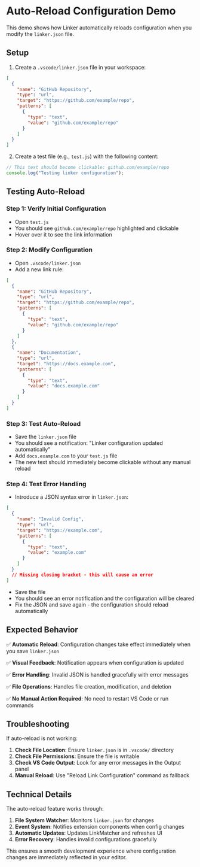 # Auto-Reload Configuration Demo

This demo shows how Linker automatically reloads configuration when you modify the `linker.json` file.

## Setup

1. Create a `.vscode/linker.json` file in your workspace:

```json
[
  {
    "name": "GitHub Repository",
    "type": "url",
    "target": "https://github.com/example/repo",
    "patterns": [
      {
        "type": "text",
        "value": "github.com/example/repo"
      }
    ]
  }
]
```

2. Create a test file (e.g., `test.js`) with the following content:

```javascript
// This text should become clickable: github.com/example/repo
console.log("Testing linker configuration");
```

## Testing Auto-Reload

### Step 1: Verify Initial Configuration
- Open `test.js`
- You should see `github.com/example/repo` highlighted and clickable
- Hover over it to see the link information

### Step 2: Modify Configuration
- Open `.vscode/linker.json`
- Add a new link rule:

```json
[
  {
    "name": "GitHub Repository",
    "type": "url",
    "target": "https://github.com/example/repo",
    "patterns": [
      {
        "type": "text",
        "value": "github.com/example/repo"
      }
    ]
  },
  {
    "name": "Documentation",
    "type": "url",
    "target": "https://docs.example.com",
    "patterns": [
      {
        "type": "text",
        "value": "docs.example.com"
      }
    ]
  }
]
```

### Step 3: Test Auto-Reload
- Save the `linker.json` file
- You should see a notification: "Linker configuration updated automatically"
- Add `docs.example.com` to your `test.js` file
- The new text should immediately become clickable without any manual reload

### Step 4: Test Error Handling
- Introduce a JSON syntax error in `linker.json`:

```json
[
  {
    "name": "Invalid Config",
    "type": "url",
    "target": "https://example.com",
    "patterns": [
      {
        "type": "text",
        "value": "example.com"
      }
    ]
  }
  // Missing closing bracket - this will cause an error
]
```

- Save the file
- You should see an error notification and the configuration will be cleared
- Fix the JSON and save again - the configuration should reload automatically

## Expected Behavior

✅ **Automatic Reload**: Configuration changes take effect immediately when you save `linker.json`

✅ **Visual Feedback**: Notification appears when configuration is updated

✅ **Error Handling**: Invalid JSON is handled gracefully with error messages

✅ **File Operations**: Handles file creation, modification, and deletion

✅ **No Manual Action Required**: No need to restart VS Code or run commands

## Troubleshooting

If auto-reload is not working:

1. **Check File Location**: Ensure `linker.json` is in `.vscode/` directory
2. **Check File Permissions**: Ensure the file is writable
3. **Check VS Code Output**: Look for any error messages in the Output panel
4. **Manual Reload**: Use "Reload Link Configuration" command as fallback

## Technical Details

The auto-reload feature works through:

1. **File System Watcher**: Monitors `linker.json` for changes
2. **Event System**: Notifies extension components when config changes
3. **Automatic Updates**: Updates LinkMatcher and refreshes UI
4. **Error Recovery**: Handles invalid configurations gracefully

This ensures a smooth development experience where configuration changes are immediately reflected in your editor.
